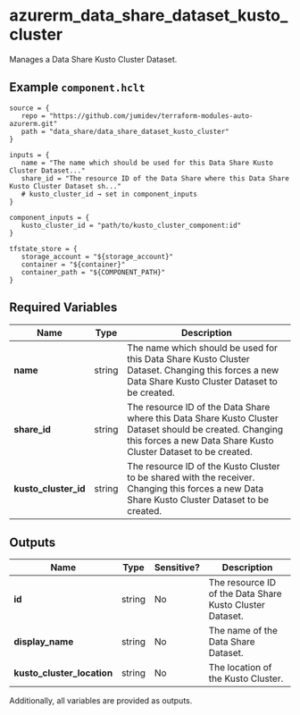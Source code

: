 # azurerm_data_share_dataset_kusto_cluster

Manages a Data Share Kusto Cluster Dataset.

## Example `component.hclt`

```hcl
source = {
   repo = "https://github.com/jumidev/terraform-modules-auto-azurerm.git"   
   path = "data_share/data_share_dataset_kusto_cluster"   
}

inputs = {
   name = "The name which should be used for this Data Share Kusto Cluster Dataset..."   
   share_id = "The resource ID of the Data Share where this Data Share Kusto Cluster Dataset sh..."   
   # kusto_cluster_id → set in component_inputs
}

component_inputs = {
   kusto_cluster_id = "path/to/kusto_cluster_component:id"   
}

tfstate_store = {
   storage_account = "${storage_account}"   
   container = "${container}"   
   container_path = "${COMPONENT_PATH}"   
}

```

## Required Variables

| Name | Type |  Description |
| ---- | --------- |  ----------- |
| **name** | string |  The name which should be used for this Data Share Kusto Cluster Dataset. Changing this forces a new Data Share Kusto Cluster Dataset to be created. | 
| **share_id** | string |  The resource ID of the Data Share where this Data Share Kusto Cluster Dataset should be created. Changing this forces a new Data Share Kusto Cluster Dataset to be created. | 
| **kusto_cluster_id** | string |  The resource ID of the Kusto Cluster to be shared with the receiver. Changing this forces a new Data Share Kusto Cluster Dataset to be created. | 



## Outputs

| Name | Type | Sensitive? | Description |
| ---- | ---- | --------- | --------- |
| **id** | string | No  | The resource ID of the Data Share Kusto Cluster Dataset. | 
| **display_name** | string | No  | The name of the Data Share Dataset. | 
| **kusto_cluster_location** | string | No  | The location of the Kusto Cluster. | 

Additionally, all variables are provided as outputs.
